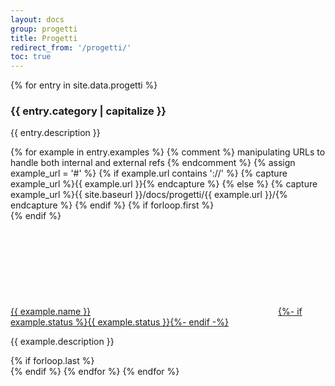 ```yaml
---
layout: docs
group: progetti
title: Progetti
redirect_from: '/progetti/'
toc: true
---
```


<div class="container my-5">
  <main class="bd-content" role="main">
    {% for entry in site.data.progetti %}
      <h3 class="mt-2" id="{{ entry.category | slugify }}">{{ entry.category | capitalize }}</h3>
      <p>{{ entry.description }}</p>
      {% for example in entry.examples %}
        {% comment %} manipulating URLs to handle both internal and external refs {% endcomment %}
        {% assign example_url = '#' %}
        {% if example.url contains '://' %}
        {% capture example_url %}{{ example.url }}{% endcapture %}
        {% else %}
        {% capture example_url %}{{ site.baseurl }}/docs/progetti/{{ example.url }}/{% endcapture %}
        {% endif %}
        {% if forloop.first %}<div class="row">{% endif %}
          <div class="col-sm-6 my-4">
            <a href="{{ example_url }}" target="_blank" rel="noopener noreferrer" class="d-inline-block text-uppercase fw-bold">{{ example.name }}<svg class="icon icon-primary icon-sm mb-1"><use href="{{ site.baseurl }}/dist/svg/sprite.svg#it-chevron-right"></use></svg>{%- if example.status %}<span class="badge badge-warning badge-pill mx-2 text-white">{{ example.status }}</span>{%- endif -%}</a>
            <p class="text-muted">{{ example.description }}</p>
          </div>
        {% if forloop.last %}</div>{% endif %}
      {% endfor %}
    {% endfor %}
  </main>
</div>
